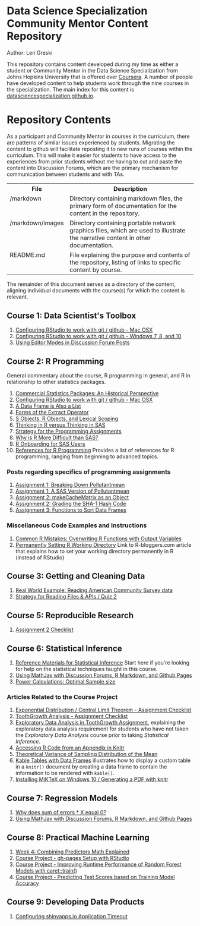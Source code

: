 # Data Science Specialization Community Mentor Content Repository

Author: Len Greski

This repository contains content developed during my time as either a student or Community Mentor in the Data Science Specialization from Johns Hopkins University that is offered over [Coursera](http://coursera.org). A number of people have developed content to help students work through the nine courses in the specialization. The main index for this content is [datasciencespecialization.github.io](http://datasciencespecialization.github.io/).


# Repository Contents

As a participant and Community Mentor in courses in the curriculum, there are patterns of similar issues experienced by students. Migrating the content to github will facilitate reposting it to new runs of courses within the curriculum. This will make it easier for students to have access to the experiences from prior students without me having to cut and paste the content into Discussion Forums, which are the primary mechanism for communication between students and with TAs.

<table>
<tr><th>File</th><th>Description</th></tr>
<tr><td valign="top">/markdown</td><td valign="top">Directory containing markdown files, the primary form of documentation for the content in the repository.</td><tr>
<tr><td valign="top">/markdown/images</td><td valign="top">Directory containing portable network graphics files, which are used to illustrate the narrative content in other documentation. </td><tr>
<tr><td valign="top">README.md</td><td valign="top">File explaining the purpose and contents of the repository, listing of links to specific content by course.</td><tr>
</table>

The remainder of this document serves as a directory of the content, aligning individual documents with the course\(s\) for which the content is relevant.

## Course 1: Data Scientist's Toolbox

1. [Configuring RStudio to work with git / github - Mac OSX](https://github.com/lgreski/datasciencectacontent/blob/master/markdown/configureRStudioGitOSXVersion.md)
2.  [Configuring RStudio to work with git / github - Windows 7, 8, and 10](https://github.com/lgreski/datasciencectacontent/blob/master/markdown/configureRStudioGitWindowsVersion.md)
3. [Using Editor Modes in Discussion Forum Posts](https://github.com/lgreski/datasciencectacontent/blob/master/markdown/usingMarkdownInForumPosts.md)

## Course 2: R Programming

General commentary about the course, R programming in general, and R in relationship to other statistics packages.

1. [Commercial Statistics Packages: An Historical Perspective](https://github.com/lgreski/datasciencectacontent/blob/master/markdown/statsPackagesHistory.md)
2. [Configuring RStudio to work with git / github - Mac OSX](https://github.com/lgreski/datasciencectacontent/blob/master/markdown/configureRStudioGitOSXVersion.md)
2. [A Data Frame is Also a List](https://github.com/lgreski/datasciencectacontent/blob/master/markdown/dataFrameAsList.md)
2. [Forms of the Extract Operator](https://github.com/lgreski/datasciencectacontent/blob/master/markdown/rprog-extractOperator.md)
3. [S Objects, R Objects, and Lexical Scoping](https://github.com/lgreski/datasciencectacontent/blob/master/markdown/rprog-lexicalScoping.md)
3. [Thinking in R versus Thinking in SAS](https://github.com/lgreski/datasciencectacontent/blob/master/markdown/exampleSortRvsSAS.md)
3. [Strategy for the Programming Assignments](https://github.com/lgreski/datasciencectacontent/blob/master/markdown/makeItRun.md)
3. [Why is R More Difficult than SAS?](https://github.com/lgreski/datasciencectacontent/blob/master/markdown/whyIsRHarderThanSAS.md)
4. [R Onboarding for SAS Users](https://github.com/lgreski/datasciencectacontent/blob/master/markdown/rprog-onboardingForSASUsers.md)
5. [References for R Programming](https://github.com/lgreski/datasciencectacontent/blob/master/markdown/rprog-References.md) Provides a list of references for R programming, ranging from beginning to advanced topics. 

### Posts regarding specifics of programming assignments

1. [Assignment 1: Breaking Down Pollutantmean](https://github.com/lgreski/datasciencectacontent/blob/master/markdown/rprog-discussPollutantmean.md)
1. [Assignment 1: A SAS Version of  Pollutantmean](https://github.com/lgreski/datasciencectacontent/blob/master/markdown/rprog-pollutantmeanSASVersion.md)
1. [Assignment 2: makeCacheMatrix as an Object](https://github.com/lgreski/datasciencectacontent/blob/master/markdown/rprogAssignment2Prototype.md)
2. [Assignment 2: Grading the SHA-1 Hash Code](https://github.com/lgreski/datasciencectacontent/blob/master/markdown/rprog-gradeSHA1hash.md)
3. [Assignment 3: Functions to Sort Data Frames](https://github.com/lgreski/datasciencectacontent/blob/master/markdown/rprog-sortFunctionsExample.md)

### Miscellaneous Code Examples and Instructions

1. [Common R Mistakes: Overwriting R Functions with Output Variables](https://github.com/lgreski/datasciencectacontent/blob/master/markdown/rprog-overwritingRFunctions.md)
2. [Permanently Setting R Working Directory](http://www.r-bloggers.com/setting-your-working-directory-permanently-in-r/) Link to R-bloggers.com article that explains how to set your working directory permanently in R (instead of RStudio)

## Course 3: Getting and Cleaning Data

1. [Real World Example: Reading American Community Survey data](https://github.com/lgreski/acsexample)
2. [Strategy for Reading Files & APIs / Quiz 2](https://github.com/lgreski/datasciencectacontent/blob/master/markdown/cleaningData-readingFiles.md)

## Course 5: Reproducible Research
1. [Assignment 2 Checklist](https://github.com/lgreski/datasciencectacontent/blob/master/markdown/repDataAssignment2Checklist.md)

## Course 6: Statistical Inference

1. [Reference Materials for Statistical Inference](https://github.com/lgreski/datasciencectacontent/blob/master/markdown/statinf-references.md)  Start here if you're looking for help on the statistical techniques taught in this course. 
4. [Using MathJax with Discussion Forums, R Markdown, and Github Pages](https://github.com/lgreski/datasciencectacontent/blob/master/markdown/mathjaxWithGithubMarkdown.md)
5. [Power Calculations: Optimal Sample size](https://github.com/lgreski/datasciencectacontent/blob/master/markdown/statinf-optimalSampleSize.md)


### Articles Related to the Course Project

1. [Exponential Distribution / Central Limit Theorem - Assignment Checklist](https://github.com/lgreski/datasciencectacontent/blob/master/markdown/statinf-expDistChecklist.md)
2. [ToothGrowth Analysis - Assignment Checklist](https://github.com/lgreski/datasciencectacontent/blob/master/markdown/ToothGrowthChecklist.md)
3. [Exploratory Data Analysis in ToothGrowth Assignment](https://github.com/lgreski/datasciencectacontent/blob/master/markdown/edaInToothGrowthAnalysis.md), explaining the exploratory data analysis requirement for students who have not taken the *Exploratory Data Analysis* course prior to taking *Statistical Inference*.
4. [Accessing R Code from an Appendix in Knitr](https://github.com/lgreski/datasciencectacontent/blob/master/markdown/statinf-accessingRCodeFromKnitrAppendix.md)
5. [Theoretical Variance of Sampling Distribution of the Mean](https://github.com/lgreski/datasciencectacontent/blob/master/markdown/statinf-varianceOfExpDist.md)
6. [Kable Tables with Data Frames](https://github.com/lgreski/datasciencectacontent/blob/master/markdown/kableDataFrameTable.md) illustrates how to display a custom table in a `knitr()` document by creating a data frame to contain the information to be rendered with `kable()`.
7. [Installing MiKTeX on Windows 10 / Generating a PDF with knitr](https://github.com/lgreski/datasciencectacontent/blob/master/markdown/statinf-generatePDF.md)

## Course 7: Regression Models

1. [Why does sum of errors * X equal 0?](https://github.com/lgreski/datasciencectacontent/blob/master/markdown/regmodels-sumOfErrorTimesX.md)
2. [Using MathJax with Discussion Forums, R Markdown, and Github Pages](https://github.com/lgreski/datasciencectacontent/blob/master/markdown/mathjaxWithGithubMarkdown.md)


## Course 8: Practical Machine Learning
1. [Week 4: Combining Predictors Math Explained](https://github.com/lgreski/datasciencectacontent/blob/master/markdown/pml-combiningPredictorsBinomial.md)
2. [Course Project - gh-pages Setup with RStudio](https://github.com/lgreski/datasciencectacontent/blob/master/markdown/pml-ghPagesSetup.md)
2. [Course Project - Improving Runtime Performance of Random Forest Models with caret::train()](https://github.com/lgreski/datasciencectacontent/blob/master/markdown/pml-randomForestPerformance.md)
2. [Course Project - Predicting Test Scores based on Training Model Accuracy](https://github.com/lgreski/datasciencectacontent/blob/master/markdown/pml-requiredModelAccuracy.md)

## Course 9: Developing Data Products
1. [Configuring shinyapps.io Application Timeout](https://github.com/lgreski/datasciencectacontent/blob/master/markdown/dataProd-shinyTimeoutConfig.md)
